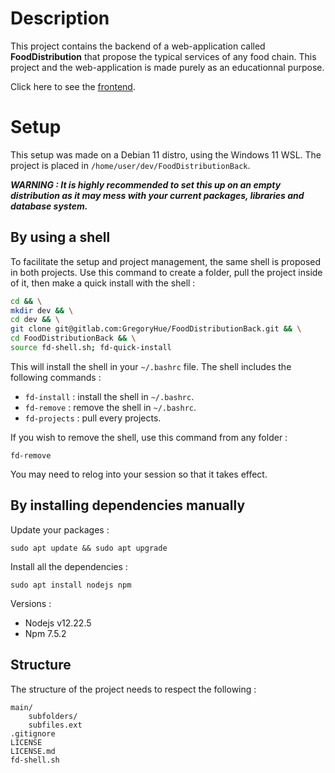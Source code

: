 # Description

This project contains the backend of a web-application called **FoodDistribution** that propose the typical services of any food chain. This project and the web-application is made purely as an educationnal purpose.

Click here to see the [frontend](https://gitlab.com/GregoryHue/FoodDistributionFront).

# Setup

This setup was made on a Debian 11 distro, using the Windows 11 WSL. The project is placed in `/home/user/dev/FoodDistributionBack`.

***WARNING : It is highly recommended to set this up on an empty distribution as it may mess with your current packages, libraries and database system.***

## By using a shell 

To facilitate the setup and project management, the same shell is proposed in both projects. Use this command to create a folder, pull the project inside of it, then make a quick install with the shell :

```bash
cd && \
mkdir dev && \
cd dev && \
git clone git@gitlab.com:GregoryHue/FoodDistributionBack.git && \
cd FoodDistributionBack && \
source fd-shell.sh; fd-quick-install
```

This will install the shell in your `~/.bashrc` file. The shell includes the following commands :

* `fd-install` : install the shell in `~/.bashrc`.
* `fd-remove` : remove the shell in `~/.bashrc`.
* `fd-projects` : pull every projects.

If you wish to remove the shell, use this command from any folder :

```
fd-remove
```

You may need to relog into your session so that it takes effect.

## By installing dependencies manually

Update your packages :

```
sudo apt update && sudo apt upgrade
```

Install all the dependencies :

```
sudo apt install nodejs npm 
```

Versions :
* Nodejs v12.22.5
* Npm 7.5.2

## Structure

The structure of the project needs to respect the following :

```
main/
    subfolders/
    subfiles.ext
.gitignore
LICENSE
LICENSE.md
fd-shell.sh
```
